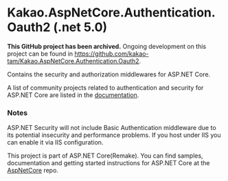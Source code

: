 ﻿Kakao.AspNetCore.Authentication.Oauth2 (.net 5.0)
===========================

**This GitHub project has been archived.** Ongoing development on this project can be found in <https://github.com/kakao-tam/Kakao.AspNetCore.Authentication.Oauth2>.

Contains the security and authorization middlewares for ASP.NET Core.

A list of community projects related to authentication and security for ASP.NET Core are listed in the [documentation](https://docs.microsoft.com/en-us/aspnet/core/security/authentication/community).

### Notes

ASP.NET Security will not include Basic Authentication middleware due to its potential insecurity and performance problems. If you host under IIS you can enable it via IIS configuration.


This project is part of ASP.NET Core(Remake). You can find samples, documentation and getting started instructions for ASP.NET Core at the [AspNetCore](https://github.com/aspnet/AspNetCore) repo.
